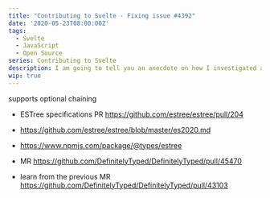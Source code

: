 ```yaml
---
title: "Contributing to Svelte - Fixing issue #4392"
date: '2020-05-23T08:00:00Z'
tags: 
  - Svelte
  - JavaScript
  - Open Source
series: Contributing to Svelte
description: I am going to tell you an anecdote on how I investigated and fixed a bug in Svelte. I documented down my train of thoughts as detailed as possible. I hope this gives anyone who is reading, a glimpse on how to work on the Svelte source code.
wip: true
---
```



supports optional chaining

- ESTree specifications PR https://github.com/estree/estree/pull/204
- https://github.com/estree/estree/blob/master/es2020.md

- https://www.npmjs.com/package/@types/estree
- MR https://github.com/DefinitelyTyped/DefinitelyTyped/pull/45470
- learn from the previous MR https://github.com/DefinitelyTyped/DefinitelyTyped/pull/43103